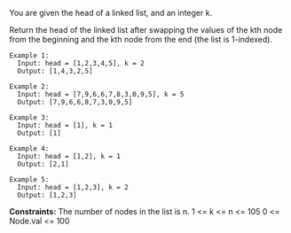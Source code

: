 You are given the head of a linked list, and an integer k.

Return the head of the linked list after swapping the values of the kth node from the beginning and the kth node from the end (the list is 1-indexed).

 
```
Example 1:
  Input: head = [1,2,3,4,5], k = 2
  Output: [1,4,3,2,5]

Example 2:
  Input: head = [7,9,6,6,7,8,3,0,9,5], k = 5
  Output: [7,9,6,6,8,7,3,0,9,5]

Example 3:
  Input: head = [1], k = 1
  Output: [1]

Example 4:
  Input: head = [1,2], k = 1
  Output: [2,1]

Example 5:
  Input: head = [1,2,3], k = 2
  Output: [1,2,3]
``` 

**Constraints:**
  The number of nodes in the list is n.
  1 <= k <= n <= 105
  0 <= Node.val <= 100
